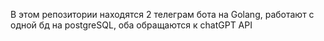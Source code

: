 В этом репозитории находятся 2 телеграм бота на Golang, работают с одной бд на postgreSQL, оба обращаются к chatGPT API 

